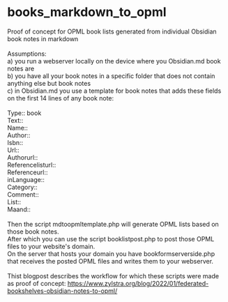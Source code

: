 # books_markdown_to_opml
Proof of concept for OPML book lists generated from individual Obsidian book notes in markdown<br/>
<br/>
Assumptions: <br/>
a) you run a webserver locally on the device where you Obsidian.md book notes are<br/>
b) you have all your book notes in a specific folder that does not contain anything else but book notes<br/>
c) in Obsidian.md you use a template for book notes that adds these fields on the first 14 lines of any book note:<br/>
<br/>
Type:: book <br/>
Text::  <br/>
Name:: <br/>
Author:: <br/>
Isbn::<br/>
Url::<br/>
Authorurl::<br/>
Referencelisturl::<br/>
Referenceurl::<br/>
inLanguage:: <br/>
Category:: <br/>
Comment::<br/>
List:: <br/>
Maand::<br/>
<br/>
Then the script mdtoopmltemplate.php will generate OPML lists based on those book notes.<br/>
After which you can use the script booklistpost.php to post those OPML files to your website's domain.<br/>
On the server that hosts your domain you have bookformserverside.php that receives the posted OPML files and writes them to your webserver.<br/>
<br/>
Thist blogpost describes the workflow for which these scripts were made as proof of concept: https://www.zylstra.org/blog/2022/01/federated-bookshelves-obsidian-notes-to-opml/
